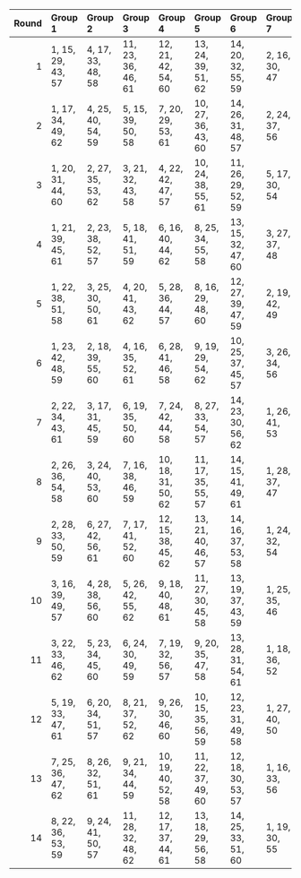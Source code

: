 |   Round | Group 1           | Group 2           | Group 3            | Group 4            | Group 5            | Group 6            | Group 7       | Group 8       | Group 9       | Group 10      | Group 11       | Group 12       | Group 13       | Group 14       |
|--------:|:------------------|:------------------|:-------------------|:-------------------|:-------------------|:-------------------|:--------------|:--------------|:--------------|:--------------|:---------------|:---------------|:---------------|:---------------|
|       1 | 1, 15, 29, 43, 57 | 4, 17, 33, 48, 58 | 11, 23, 36, 46, 61 | 12, 21, 42, 54, 60 | 13, 24, 39, 51, 62 | 14, 20, 32, 55, 59 | 2, 16, 30, 47 | 3, 18, 35, 44 | 5, 22, 40, 56 | 6, 25, 31, 52 | 7, 26, 37, 50  | 8, 19, 41, 45  | 9, 27, 38, 49  | 10, 28, 34, 53 |
|       2 | 1, 17, 34, 49, 62 | 4, 25, 40, 54, 59 | 5, 15, 39, 50, 58  | 7, 20, 29, 53, 61  | 10, 27, 36, 43, 60 | 14, 26, 31, 48, 57 | 2, 24, 37, 56 | 3, 23, 41, 47 | 6, 21, 33, 55 | 8, 18, 42, 46 | 9, 16, 32, 45  | 11, 19, 38, 44 | 12, 28, 35, 51 | 13, 22, 30, 52 |
|       3 | 1, 20, 31, 44, 60 | 2, 27, 35, 53, 62 | 3, 21, 32, 43, 58  | 4, 22, 42, 47, 57  | 10, 24, 38, 55, 61 | 11, 26, 29, 52, 59 | 5, 17, 30, 54 | 6, 15, 36, 48 | 7, 18, 33, 45 | 8, 28, 40, 49 | 9, 23, 37, 51  | 12, 25, 41, 56 | 13, 16, 34, 50 | 14, 19, 39, 46 |
|       4 | 1, 21, 39, 45, 61 | 2, 23, 38, 52, 57 | 5, 18, 41, 51, 59  | 6, 16, 40, 44, 62  | 8, 25, 34, 55, 58  | 13, 15, 32, 47, 60 | 3, 27, 37, 48 | 4, 19, 31, 53 | 7, 28, 30, 43 | 9, 17, 36, 56 | 10, 26, 33, 49 | 11, 20, 42, 50 | 12, 24, 29, 46 | 14, 22, 35, 54 |
|       5 | 1, 22, 38, 51, 58 | 3, 25, 30, 50, 61 | 4, 20, 41, 43, 62  | 5, 28, 36, 44, 57  | 8, 16, 29, 48, 60  | 12, 27, 39, 47, 59 | 2, 19, 42, 49 | 6, 18, 37, 54 | 7, 23, 40, 55 | 9, 15, 33, 53 | 10, 17, 32, 46 | 11, 21, 31, 56 | 13, 26, 35, 45 | 14, 24, 34, 52 |
|       6 | 1, 23, 42, 48, 59 | 2, 18, 39, 55, 60 | 4, 16, 35, 52, 61  | 6, 28, 41, 46, 58  | 9, 19, 29, 54, 62  | 10, 25, 37, 45, 57 | 3, 26, 34, 56 | 5, 21, 38, 53 | 7, 27, 31, 51 | 8, 15, 30, 44 | 11, 24, 33, 43 | 12, 22, 32, 50 | 13, 20, 36, 49 | 14, 17, 40, 47 |
|       7 | 2, 22, 34, 43, 61 | 3, 17, 31, 45, 59 | 6, 19, 35, 50, 60  | 7, 24, 42, 44, 58  | 8, 27, 33, 54, 57  | 14, 23, 30, 56, 62 | 1, 26, 41, 53 | 4, 18, 32, 49 | 5, 20, 37, 46 | 9, 28, 39, 52 | 10, 21, 29, 47 | 11, 15, 40, 51 | 12, 16, 36, 55 | 13, 25, 38, 48 |
|       8 | 2, 26, 36, 54, 58 | 3, 24, 40, 53, 60 | 7, 16, 38, 46, 59  | 10, 18, 31, 50, 62 | 11, 17, 35, 55, 57 | 14, 15, 41, 49, 61 | 1, 28, 37, 47 | 4, 21, 30, 51 | 5, 27, 32, 52 | 6, 22, 29, 45 | 8, 20, 39, 56  | 9, 25, 42, 43  | 12, 19, 34, 48 | 13, 23, 33, 44 |
|       9 | 2, 28, 33, 50, 59 | 6, 27, 42, 56, 61 | 7, 17, 41, 52, 60  | 12, 15, 38, 45, 62 | 13, 21, 40, 46, 57 | 14, 16, 37, 53, 58 | 1, 24, 32, 54 | 3, 19, 36, 51 | 4, 26, 39, 44 | 5, 25, 29, 49 | 8, 23, 35, 43  | 9, 22, 31, 55  | 10, 20, 30, 48 | 11, 18, 34, 47 |
|      10 | 3, 16, 39, 49, 57 | 4, 28, 38, 56, 60 | 5, 26, 42, 55, 62  | 9, 18, 40, 48, 61  | 11, 27, 30, 45, 58 | 13, 19, 37, 43, 59 | 1, 25, 35, 46 | 2, 17, 29, 51 | 6, 23, 32, 53 | 7, 15, 34, 54 | 8, 24, 31, 47  | 10, 22, 41, 44 | 12, 20, 33, 52 | 14, 21, 36, 50 |
|      11 | 3, 22, 33, 46, 62 | 5, 23, 34, 45, 60 | 6, 24, 30, 49, 59  | 7, 19, 32, 56, 57  | 9, 20, 35, 47, 58  | 13, 28, 31, 54, 61 | 1, 18, 36, 52 | 2, 21, 41, 48 | 4, 15, 37, 55 | 8, 17, 38, 50 | 10, 16, 42, 51 | 11, 25, 39, 53 | 12, 26, 40, 43 | 14, 27, 29, 44 |
|      12 | 5, 19, 33, 47, 61 | 6, 20, 34, 51, 57 | 8, 21, 37, 52, 62  | 9, 26, 30, 46, 60  | 10, 15, 35, 56, 59 | 12, 23, 31, 49, 58 | 1, 27, 40, 50 | 2, 25, 32, 44 | 3, 28, 29, 55 | 4, 24, 36, 45 | 7, 22, 39, 48  | 11, 16, 41, 54 | 13, 17, 42, 53 | 14, 18, 38, 43 |
|      13 | 7, 25, 36, 47, 62 | 8, 26, 32, 51, 61 | 9, 21, 34, 44, 59  | 10, 19, 40, 52, 58 | 11, 22, 37, 49, 60 | 12, 18, 30, 53, 57 | 1, 16, 33, 56 | 2, 15, 31, 46 | 3, 20, 38, 54 | 4, 23, 29, 50 | 5, 24, 35, 48  | 6, 17, 39, 43  | 13, 27, 41, 55 | 14, 28, 42, 45 |
|      14 | 8, 22, 36, 53, 59 | 9, 24, 41, 50, 57 | 11, 28, 32, 48, 62 | 12, 17, 37, 44, 61 | 13, 18, 29, 56, 58 | 14, 25, 33, 51, 60 | 1, 19, 30, 55 | 2, 20, 40, 45 | 3, 15, 42, 52 | 4, 27, 34, 46 | 5, 16, 31, 43  | 6, 26, 38, 47  | 7, 21, 35, 49  | 10, 23, 39, 54 |